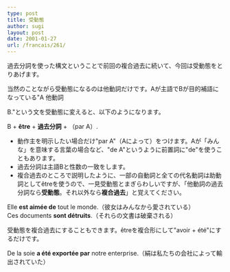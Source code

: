 ```yaml
---
type: post
title: 受動態
author: sugi
layout: post
date: 2001-01-27
url: /francais/261/
---
```

過去分詞を使った構文ということで前回の複合過去に続いて、今回は受動態をとりあげます。

当然のことながら受動態になるのは他動詞だけです。Aが主語でBが目的補語になっている"A 他動詞
  
B."という文を受動態に変えると、以下のようになります。

<div class="example">
  B + <strong>&ecirc;tre</strong> + <strong>過去分詞</strong> + （par A）.
</div>

  * 動作主を明示したい場合だけ"par A"（Aによって）をつけます。Aが「みんな」を意味する言葉の場合など、"de A"というように前置詞に"de"を使うこともあります。
  * 過去分詞は主語Bと性数の一致をします。
  * 複合過去のところで説明したように、一部の自動詞と全ての代名動詞は助動詞として&ecirc;treを使うので、一見受動態とまぎらわしいですが、「他動詞の過去分詞なら**受動態**。それ以外なら**複合過去**」と覚えてください。

<div class="example">
  Elle <strong>est aim&eacute;e de</strong> tout le monde.（彼女はみんなから愛されている）
</div>

<div class="example">
  Ces documents <strong>sont d&eacute;truits</strong>.（それらの文書は破棄される）
</div>

受動態を複合過去にすることもできます。&ecirc;treを複合形にして"avoir + &eacute;t&eacute;"にするだけです。

<div class="example">
  De la soie <strong>a &eacute;t&eacute; export&eacute;e par</strong> notre enterprise.（絹は私たちの会社によって輸出されていた）
</div>
